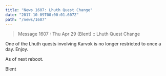 ```yaml
---
title: "News 1607: Lhuth Quest Change"
date: "2017-10-09T00:00:01.607Z"
path: "/news/1607"
---
```


> Message 1607 : Thu Apr 29 (Blent)      :: Lhuth Quest Change

One of the Lhuth quests involving Karvok is no longer restricted to
once a day. Enjoy.

As of next reboot.

Blent